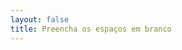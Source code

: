 ```yaml
---
layout: false
title: Preencha os espaços em branco
---
```


<script setup>
import { defineAsyncComponent } from 'vue'
import '../../dist/style.css'

const FillInTheBlanks = defineAsyncComponent(() => import('../../').then(m => m.FillInTheBlanks))
</script>

<ClientOnly>
  <FillInTheBlanks
    statement="Foo2s"
    background="https://t4.ftcdn.net/jpg/03/34/19/13/240_F_334191354_zW1Fj9HPbfJdBPEVe2d6mcuT1w2g8K5y.jpg"
    :items="[
      {
        html: `
          Pedro Guimarães ainda não havia se [pronunciado] oficialmente sobre o caso até a última atualização desta reportagem.
          O colunista do g1 Valdo Cruz informou <b>que</b> a expectativa entre [integrantes]<br>do governo é que Pedro Guimarães deixe o cargo ainda nesta quarta-feira.
        `
      },
      {
        file: 'https://macmillanonlineplacementtest.com/images/bg.png',
        html: `
          Pedro Guimarães ainda não havia se [pronunciado] oficialmente sobre o caso até a última atualização desta reportagem.
          O colunista do g1 Valdo Cruz informou <b>que</b> a expectativa entre [integrantes]<br>do governo é que Pedro Guimarães deixe o cargo ainda nesta quarta-feira.
        `
      },
      {
        file: 'https://macmillanonlineplacementtest.com/images/bg.png',
        html: 'x [X]'
      },
      {
        file: 'https://macmillanonlineplacementtest.com/images/bg.png',
        html: '[teste2]'
      },
      {
        file: 'https://macmillanonlineplacementtest.com/images/bg.png',
        html: '[teste3]'
      }
    ]"
  />
</ClientOnly>

